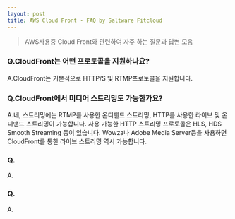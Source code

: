```yaml
---
layout: post
title: AWS Cloud Front - FAQ by Saltware Fitcloud
---
```


>AWS사용중 Cloud Front와 관련하여 자주 하는 질문과 답변 모음

### Q.CloudFront는 어떤 프로토콜을 지원하나요?
A.CloudFront는 기본적으로 HTTP/S 및 RTMP프로토콜을 지원합니다.

### Q.CloudFront에서 미디어 스트리밍도 가능한가요?
A.네, 스트리밍에는 RTMP를 사용한 온디맨드 스트리밍, HTTP를 사용한 라이브 및 온디맨드 스트리밍이 가능합니다.
사용 가능한 HTTP 스트리밍 프로토콜은 HLS, HDS Smooth Streaming 등이 있습니다.
Wowza나 Adobe Media Server등을 사용하면 CloudFront를 통한 라이브 스트리밍 역시 가능합니다.

### Q.
A.

### Q.
A.

